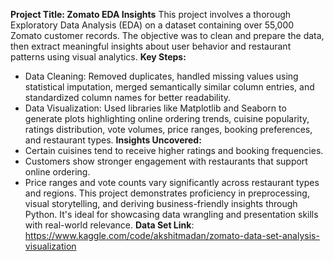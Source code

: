 **Project Title: Zomato EDA Insights**
This project involves a thorough Exploratory Data Analysis (EDA) on a dataset containing over 55,000 Zomato customer records. The objective was to clean and prepare the data, then extract meaningful insights about user behavior and restaurant patterns using visual analytics.
**Key Steps:**
- Data Cleaning: Removed duplicates, handled missing values using statistical imputation, merged semantically similar column entries, and standardized column names for better readability.
- Data Visualization: Used libraries like Matplotlib and Seaborn to generate plots highlighting online ordering trends, cuisine popularity, ratings distribution, vote volumes, price ranges, booking preferences, and restaurant types.
**Insights Uncovered:**
- Certain cuisines tend to receive higher ratings and booking frequencies.
- Customers show stronger engagement with restaurants that support online ordering.
- Price ranges and vote counts vary significantly across restaurant types and regions.
This project demonstrates proficiency in preprocessing, visual storytelling, and deriving business-friendly insights through Python. It's ideal for showcasing data wrangling and presentation skills with real-world relevance.
**Data Set Link**: https://www.kaggle.com/code/akshitmadan/zomato-data-set-analysis-visualization
